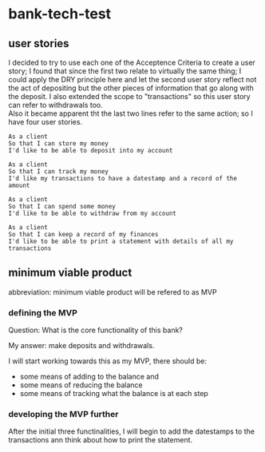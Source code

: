 # bank-tech-test

## user stories
I decided to try to use each one of the Acceptence Criteria to create a user story; I found that since the first two relate to virtually the same thing; I could apply the DRY principle here and let the second user story reflect not the act of depositing but the other pieces of information that go along with the deposit. I also extended the scope to "transactions" so this user story can refer to withdrawals too. \
Also it became apparent tht the last two lines refer to the same action; so I have four user stories.

```
As a client
So that I can store my money
I'd like to be able to deposit into my account
```
```
As a client
So that I can track my money
I'd like my transactions to have a datestamp and a record of the amount
```
```
As a client
So that I can spend some money
I'd like to be able to withdraw from my account
```
```
As a client
So that I can keep a record of my finances
I'd like to be able to print a statement with details of all my transactions
```

## minimum viable product
abbreviation: minimum viable product will be refered to as MVP
### defining the MVP
Question: What is the core functionality of this bank?

My answer: make deposits and withdrawals.

I will start working towards this as my MVP, there should be:
- some means of adding to the balance and
- some means of reducing the balance
- some means of tracking what the balance is at each step

### developing the MVP further
After the initial three functinalities, I will begin to add the datestamps to the transactions ann think about how to print the statement.
